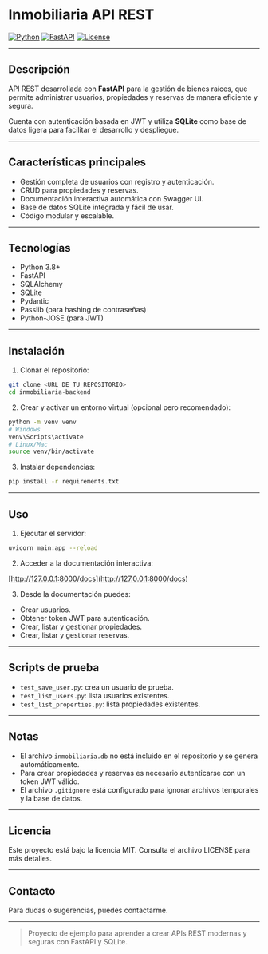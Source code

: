 # Inmobiliaria API REST

[![Python](https://img.shields.io/badge/python-3.8%2B-blue)](https://www.python.org/)
[![FastAPI](https://img.shields.io/badge/FastAPI-v0.95.0-green)](https://fastapi.tiangolo.com/)
[![License](https://img.shields.io/badge/license-MIT-blue.svg)](LICENSE)

---

## Descripción

API REST desarrollada con **FastAPI** para la gestión de bienes raíces, que permite administrar usuarios, propiedades y reservas de manera eficiente y segura.

Cuenta con autenticación basada en JWT y utiliza **SQLite** como base de datos ligera para facilitar el desarrollo y despliegue.

---

## Características principales

- Gestión completa de usuarios con registro y autenticación.
- CRUD para propiedades y reservas.
- Documentación interactiva automática con Swagger UI.
- Base de datos SQLite integrada y fácil de usar.
- Código modular y escalable.

---

## Tecnologías

- Python 3.8+
- FastAPI
- SQLAlchemy
- SQLite
- Pydantic
- Passlib (para hashing de contraseñas)
- Python-JOSE (para JWT)

---

## Instalación

1. Clonar el repositorio:

```bash
git clone <URL_DE_TU_REPOSITORIO>
cd inmobiliaria-backend
```

2. Crear y activar un entorno virtual (opcional pero recomendado):

```bash
python -m venv venv
# Windows
venv\Scripts\activate
# Linux/Mac
source venv/bin/activate
```

3. Instalar dependencias:

```bash
pip install -r requirements.txt
```

---

## Uso

1. Ejecutar el servidor:

```bash
uvicorn main:app --reload
```

2. Acceder a la documentación interactiva:

[http://127.0.0.1:8000/docs](http://127.0.0.1:8000/docs)

3. Desde la documentación puedes:

- Crear usuarios.
- Obtener token JWT para autenticación.
- Crear, listar y gestionar propiedades.
- Crear, listar y gestionar reservas.

---

## Scripts de prueba

- `test_save_user.py`: crea un usuario de prueba.
- `test_list_users.py`: lista usuarios existentes.
- `test_list_properties.py`: lista propiedades existentes.

---

## Notas

- El archivo `inmobiliaria.db` no está incluido en el repositorio y se genera automáticamente.
- Para crear propiedades y reservas es necesario autenticarse con un token JWT válido.
- El archivo `.gitignore` está configurado para ignorar archivos temporales y la base de datos.

---

## Licencia

Este proyecto está bajo la licencia MIT. Consulta el archivo LICENSE para más detalles.

---

## Contacto

Para dudas o sugerencias, puedes contactarme.

---

> Proyecto de ejemplo para aprender a crear APIs REST modernas y seguras con FastAPI y SQLite.

